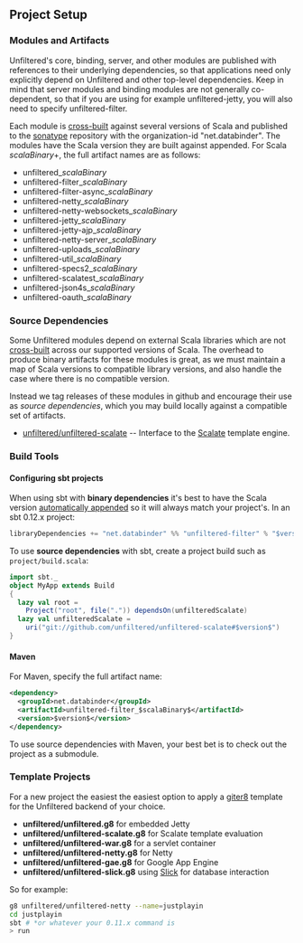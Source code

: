 Project Setup
-------------

### Modules and Artifacts

Unfiltered's core, binding, server, and other modules are published
with references to their underlying dependencies, so that applications
need only explicitly depend on Unfiltered and other top-level
dependencies. Keep in mind that server modules and binding modules are
not generally co-dependent, so that if you are using for example
unfiltered-jetty, you will also need to specify unfiltered-filter.

Each module is [cross-built][sbt] against several versions of Scala
and published to the [sonatype][sonatype] repository with the
organization-id "net.databinder". The modules have the Scala version
they are built against appended. For Scala $scalaBinary$+, the full artifact
names are as follows:

* unfiltered_$scalaBinary$
* unfiltered-filter_$scalaBinary$
* unfiltered-filter-async_$scalaBinary$
* unfiltered-netty_$scalaBinary$
* unfiltered-netty-websockets_$scalaBinary$
* unfiltered-jetty_$scalaBinary$
* unfiltered-jetty-ajp_$scalaBinary$
* unfiltered-netty-server_$scalaBinary$
* unfiltered-uploads_$scalaBinary$
* unfiltered-util_$scalaBinary$
* unfiltered-specs2_$scalaBinary$
* unfiltered-scalatest_$scalaBinary$
* unfiltered-json4s_$scalaBinary$
* unfiltered-oauth_$scalaBinary$

[sonatype]: https://oss.sonatype.org/content/repositories/releases/net/databinder/
[sbt]: http://www.scala-sbt.org/release/docs/Detailed-Topics/Cross-Build.html

### Source Dependencies

Some Unfiltered modules depend on external Scala libraries which are
not [cross-built][sbt] across our supported versions of Scala. The
overhead to produce binary artifacts for these modules is great, as we
must maintain a map of Scala versions to compatible library versions,
and also handle the case where there is no compatible version.

Instead we tag releases of these modules in github and encourage their
use as *source dependencies*, which you may build locally against a
compatible set of artifacts.

* [unfiltered/unfiltered-scalate](https://github.com/unfiltered/unfiltered-scalate) -- Interface to the [Scalate](http://scalate.fusesource.org/) template engine.

### Build Tools

#### Configuring sbt projects

When using sbt with **binary dependencies** it's best to have the
Scala version [automatically appended][sbt] so it will always match
your project's. In an sbt 0.12.x project:

```scala
libraryDependencies += "net.databinder" %% "unfiltered-filter" % "$version$"
```
To use **source dependencies** with sbt, create a project build such
as `project/build.scala`:

```scala
import sbt._
object MyApp extends Build
{
  lazy val root =
    Project("root", file(".")) dependsOn(unfilteredScalate)
  lazy val unfilteredScalate =
    uri("git://github.com/unfiltered/unfiltered-scalate#$version$")
}
```

#### Maven

For Maven, specify the full artifact name:

```xml
<dependency>
  <groupId>net.databinder</groupId>
  <artifactId>unfiltered-filter_$scalaBinary$</artifactId>
  <version>$version$</version>
</dependency>
```

To use source dependencies with Maven, your best bet is to check out
the project as a submodule.

### Template Projects

For a new project the easiest the easiest option to apply a
[giter8][g8] template for the Unfiltered backend of your choice.

* **unfiltered/unfiltered.g8** for embedded Jetty
* **unfiltered/unfiltered-scalate.g8** for Scalate template evaluation
* **unfiltered/unfiltered-war.g8** for a servlet container
* **unfiltered/unfiltered-netty.g8** for Netty
* **unfiltered/unfiltered-gae.g8** for Google App Engine
* **unfiltered/unfiltered-slick.g8** using [Slick][slick] for database interaction

[slick]: http://slick.typesafe.com/ 

So for example:

```sh
g8 unfiltered/unfiltered-netty --name=justplayin
cd justplayin
sbt # *or whatever your 0.11.x command is
> run
```

[g8]: https://github.com/foundweekends/giter8
